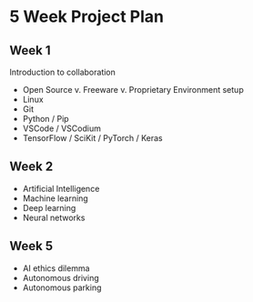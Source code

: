 # 5 Week Project Plan

## Week 1
Introduction to collaboration
- Open Source v. Freeware v. Proprietary
Environment setup
- Linux
- Git
- Python / Pip
- VSCode / VSCodium
- TensorFlow / SciKit / PyTorch / Keras

## Week 2
- Artificial Intelligence
- Machine learning
- Deep learning
- Neural networks

## Week 5
- AI ethics dilemma
- Autonomous driving
- Autonomous parking
